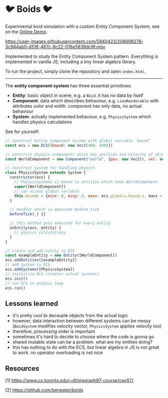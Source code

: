 # 🐦 Boids 🐦

Experimental boid simulation with a custom Entity Component System, see on the [Online Demo](https://krystex.github.io/Boids/).

https://user-images.githubusercontent.com/5840423/208698278-3c944ab0-d516-487c-8c22-016e5839dc9f.mov

Implemented to study the Entity Component System pattern.
Everything is implemented in vanilla JS, including a tiny linear algebra library.

To run the project, simply clone the repository and open `index.html`.

---

The **entity component system** has three essential primitives:
- **Entity**: basic object in scene, e.g. a `Boid`. it has no data by itself
- **Component**: data which describes behaviour, e.g. `LineRenderable` with attributes color and width. component has only data, no actual behaviour 
- **System**: actually implemented behaviour, e.g. `PhysicsSystem` which handles physics calculations

See for yourself:
```javascript
// construct Entity Component System with global variable `bound`
const ecs = new ECS({bound: new Vec2(400, 400)})

// construct physics components which has position and velocity of object
const WorldComponent = new Component("world", {pos: new Vec2(), vel: new Vec2()})

// construct system for handling physics
class PhysicsSystem extends System {
  constructor(ecs) {
    // PhysicsSystems is bound to entities which have WorldComponent
    super([WorldComponent])
    // can access global variable
    this.bounds = {minx: 0, miny: 0, maxx: ecs.globals.bound.x, maxx = ecs.globals.bound.y} 
  }

  // handler which is executed before tick
  beforeTick(_) {}

  // this method gets executed for every entity
  onEntity(ecs, entity) {
    // physics calculations
  }
}

// create and add entity to ECS
const exampleEntity = new Entity([WorldComponent])
ecs.addEntities([exampleEntity])
// add system to ECS
ecs.addSystems([PhysicsSystem])
// initialize ECS (creates actual systems)
ecs.init()
// run ECS in endless loop
ecs.run()
```


## Lessons learned
- it's pretty cool to decouple objects from the actual logic
- however, data interaction between different systems can be messy (`BoidSystem` modifies velocity vector, `PhysicsSystem` applies velocity too)
- therefore, processing order is important
- sometimes it's hard to decide to choose where the code is gonna go
- shared mutable state can be a problem. what are my entities doing?
- this has nothing to do with the ECS, but linear algebra in JS is not great to work. no operator overloading is not nice


## Resources
[1] https://www.cs.toronto.edu/~dt/siggraph97-course/cwr87/

[2] https://github.com/beneater/boids